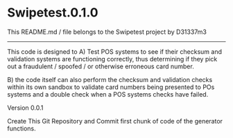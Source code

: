 # Swipetest.0.1.0

This README.md / file belongs to the Swipetest project by D31337m3
_________________________________________________________________

This code is designed to A) Test POS systems to see if their checksum 
and validation systems are functioning correctly, thus determining if they
pick out a fraudulent / spoofed / or otherwise erroneous card number. 

B) the code itself can also perform the checksum and validation checks within 
its own sandbox to validate card numbers being presented to POs systems and 
a double check when a POS systems checks have failed. 

Version 0.0.1 

   Create This Git Repository and Commit first chunk of code of the generator
   functions.
